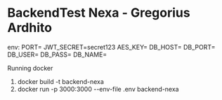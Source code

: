 # BackendTest Nexa - Gregorius Ardhito

env:
PORT=
JWT_SECRET=secret123
AES_KEY=
DB_HOST=
DB_PORT=
DB_USER=
DB_PASS=
DB_NAME=

Running docker
1. docker build -t backend-nexa
2. docker run -p 3000:3000 --env-file .env backend-nexa
